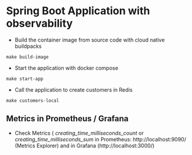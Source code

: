 # Spring Boot Application with observability

- Build the container image from source code with cloud native buildpacks
```
make build-image
```

- Start the application with docker compose
```
make start-app
```

- Call the application to create customers in Redis
```
make customers-local
```

## Metrics in Prometheus / Grafana
- Check Metrics ( _creating_time_milliseconds_count_ or _creating_time_milliseconds_sum_ in Prometheus: http://localhost:9090/ (Metrics Explorer) and in Grafana (http://localhost:3000/)
